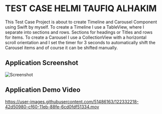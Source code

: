 TEST CASE HELMI TAUFIQ ALHAKIM
==============================
This Test Case Project is about to create Timeline and Carousel Component using Swift by myself.
To create a Timeline I use a TableView, where I separate into sections and rows. Sections for headings or Titles and rows for items.
To create a Carousel I use a CollectionView with a horizontal scroll orientation and I set the timer for 3 seconds to automatically shift the Carousel items and of course it can be shifted manually.

## Application Screenshot
![Screenshot](https://user-images.githubusercontent.com/51486163/122332172-305ad000-cf60-11eb-9aeb-fcbb34911c55.png)

## Application Demo Video
https://user-images.githubusercontent.com/51486163/122332218-42d50980-cf60-11eb-88fe-6cd0fdf51334.mov
